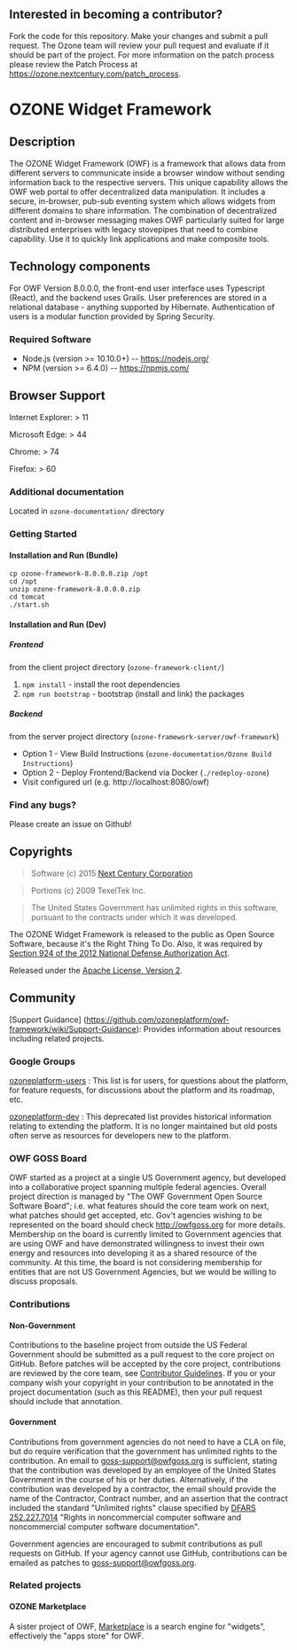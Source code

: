 ## Interested in becoming a contributor? 
Fork the code for this repository. Make your changes and submit a pull request. The Ozone team will review your pull request and evaluate if it should be part of the project. For more information on the patch process please review the Patch Process at https://ozone.nextcentury.com/patch_process.

# OZONE Widget Framework
 
## Description

The OZONE Widget Framework (OWF) is a framework that allows data from different servers to communicate inside a browser window without sending information back to the respective servers. This unique capability allows the OWF web portal to offer decentralized data manipulation. It includes a secure, in-browser, pub-sub eventing system which allows widgets from different domains to share information. The combination of decentralized content and in-browser messaging makes OWF particularly suited for large distributed enterprises with legacy stovepipes that need to combine capability. Use it to quickly link applications and make composite tools.

## Technology components
For OWF Version 8.0.0.0, the front-end user interface uses Typescript (React), and the backend uses Grails.  User preferences are stored in a relational database - anything supported by Hibernate.  Authentication of users is a modular function provided by Spring Security.  

### Required Software

* Node.js (version >= 10.10.0+) -- https://nodejs.org/
* NPM (version >= 6.4.0) -- https://npmjs.com/

## Browser Support
Internet Explorer: > 11

Microsoft Edge: > 44

Chrome: > 74

Firefox: > 60

### Additional documentation
Located in `ozone-documentation/` directory

### Getting Started

#### Installation and Run (Bundle)

```
cp ozone-framework-8.0.0.0.zip /opt
cd /opt
unzip ozone-framework-8.0.0.0.zip
cd tomcat
./start.sh
```

#### Installation and Run (Dev)

##### Frontend

from the client project directory (`ozone-framework-client/`)

1. `npm install` - install the root dependencies
2. `npm run bootstrap` - bootstrap (install and link) the packages

##### Backend

from the server project directory (`ozone-framework-server/owf-framework`)

* Option 1 - View Build Instructions (`ozone-documentation/Ozone Build Instructions`)
* Option 2 - Deploy Frontend/Backend via Docker (`./redeploy-ozone`)
* Visit configured url (e.g. http://localhost:8080/owf)


### Find any bugs?
Please create an issue on Github!

## Copyrights
> Software (c) 2015 [Next Century Corporation](http://www.nextcentury.com/ "Next Century")

> Portions (c) 2009 TexelTek Inc.

> The United States Government has unlimited rights in this software, pursuant to the contracts under which it was developed.  
 
The OZONE Widget Framework is released to the public as Open Source Software, because it's the Right Thing To Do. Also, it was required by [Section 924 of the 2012 National Defense Authorization Act](http://www.gpo.gov/fdsys/pkg/PLAW-112publ81/pdf/PLAW-112publ81.pdf "NDAA FY12").

Released under the [Apache License, Version 2](http://www.apache.org/licenses/LICENSE-2.0.html "Apache License v2").
 
## Community

[Support Guidance] (https://github.com/ozoneplatform/owf-framework/wiki/Support-Guidance): Provides information about resources including related projects.

### Google Groups

[ozoneplatform-users](https://groups.google.com/forum/?fromgroups#!forum/ozoneplatform-users) : This list is for users, for questions about the platform, for feature requests, for discussions about the platform and its roadmap, etc.

[ozoneplatform-dev](https://groups.google.com/forum/?fromgroups#!forum/ozoneplatform-dev) : This deprecated list provides historical information relating to extending the platform. It is no longer maintained but old posts often serve as resources for developers new to the platform. 


### OWF GOSS Board
OWF started as a project at a single US Government agency, but developed into a collaborative project spanning multiple federal agencies.  Overall project direction is managed by "The OWF Government Open Source Software Board"; i.e. what features should the core team work on next, what patches should get accepted, etc.  Gov't agencies wishing to be represented on the board should check http://owfgoss.org for more details.  Membership on the board is currently limited to Government agencies that are using OWF and have demonstrated willingness to invest their own energy and resources into developing it as a shared resource of the community.  At this time, the board is not considering membership for entities that are not US Government Agencies, but we would be willing to discuss proposals.
 
### Contributions

#### Non-Government
Contributions to the baseline project from outside the US Federal Government should be submitted as a pull request to the core project on GitHub.  Before patches will be accepted by the core project, contributions are reviewed by the core team, see [Contributor Guidelines](https://github.com/ozoneplatform/owf-framework/blob/master/CONTRIBUTING.md).  If you or your company wish your copyright in your contribution to be annotated in the project documentation (such as this README), then your pull request should include that annotation.
 
#### Government
Contributions from government agencies do not need to have a CLA on file, but do require verification that the government has unlimited rights to the contribution.  An email to goss-support@owfgoss.org is sufficient, stating that the contribution was developed by an employee of the United States Government in the course of his or her duties. Alternatively, if the contribution was developed by a contractor, the email should provide the name of the Contractor, Contract number, and an assertion that the contract included the standard "Unlimited rights" clause specified by [DFARS 252.227.7014](http://www.acq.osd.mil/dpap/dars/dfars/html/current/252227.htm#252.227-7014) "Rights in noncommercial computer software and noncommercial computer software documentation".
 
Government agencies are encouraged to submit contributions as pull requests on GitHub.  If your agency cannot use GitHub, contributions can be emailed as patches to goss-support@owfgoss.org.
 
### Related projects

#### OZONE Marketplace
A sister project of OWF, [Marketplace](https://github.com/ozoneplatform/omp-marketplace) is a search engine for "widgets", effectively the "apps store" for OWF.  

